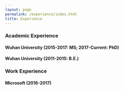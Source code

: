```yaml
---
layout: page
permalink: /experience/index.html
title: Experience
---
```

<!---->
### Academic Experience

#### Wuhan University (2015-2017: MS; 2017-Current: PhD)

#### Wuhan University (2011-2015: B.E.)


### Work Experience

#### Microsoft (2016-2017)


